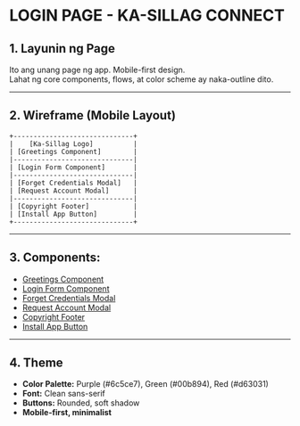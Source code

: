 # LOGIN PAGE - KA-SILLAG CONNECT

## 1. Layunin ng Page
Ito ang unang page ng app. Mobile-first design.  
Lahat ng core components, flows, at color scheme ay naka-outline dito.

---

## 2. Wireframe (Mobile Layout)

```
+------------------------------+
|    [Ka-Sillag Logo]          |
| [Greetings Component]        |
|------------------------------|
| [Login Form Component]       |
|------------------------------|
| [Forget Credentials Modal]   |
| [Request Account Modal]      |
|------------------------------|
| [Copyright Footer]           |
| [Install App Button]         |
+------------------------------+
```

---

## 3. Components:

- [Greetings Component](./greetings.md)
- [Login Form Component](./login-form.md)
- [Forget Credentials Modal](./forget-credentials-modal.md)
- [Request Account Modal](./request-account-modal.md)
- [Copyright Footer](./copyright-footer.md)
- [Install App Button](./install-app-button.md)

---

## 4. Theme
- **Color Palette:** Purple (#6c5ce7), Green (#00b894), Red (#d63031)
- **Font:** Clean sans-serif
- **Buttons:** Rounded, soft shadow
- **Mobile-first, minimalist**
